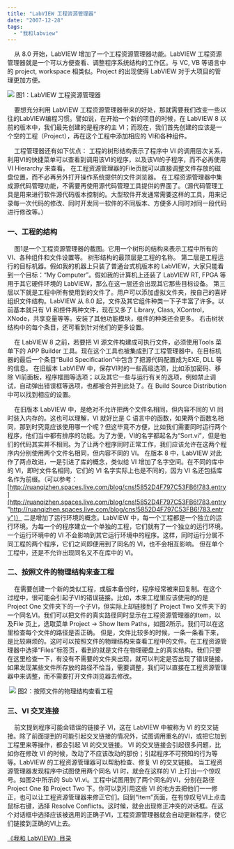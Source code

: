 ```yaml
---
title: "LabVIEW 工程资源管理器"
date: "2007-12-28"
tags: 
  - "我和labview"
---
```


    从 8.0 开始，LabVIEW 增加了一个工程资源管理器功能。LabVIEW 工程资源管理器就是一个可以方便查看、调整程序系统结构的工作区。与 VC, VB 等语言中的 project, workspace 相类似。Project 的出现使得 LabVIEW 对于大项目的管理更加方便。

![](http://by1.storage.msn.com/y1pH5Es9Ox64kZJ9i9ega46dCjPyTXjZ5Cmp2uSDwGBXtUNu6ESgSHoZN-KieWAYuc9ihHMWGB-X_NE5veswrZFlDn9Aa2AimT1?PARTNER=WRITER) 图1：LabVIEW 工程资源管理器

    要想充分利用 LabVIEW 工程资源管理器带来的好处，那就需要我们改变一些以往的LabVIEW编程习惯。譬如说，在开始一个新的项目的时候，在 LabVIEW 8 以前的版本中，我们最先创建的是程序的主 VI；而现在，我们首先创建的应该是一个空的工程（Project），再在这个工程中添加相应的 VI和各种组件。

    工程管理器还有如下优点： 工程的树形结构表示了程序中 VI 的调用层次关系，利用VI的快捷菜单可以查看到调用该VI的程序，以及该VI的子程序，而不必再使用 VI Hierarchy 来查看。 在工程资源管理器的File页就可以直接调整文件存放的磁盘位置，而不必再另外打开操作系统提供的文件浏览器。 在工程资源管理器中集成源代码管理功能，不需要再使用源代码管理工具提供的界面了。（源代码管理工具是用来进行软件源代码版本控制的。大型软件开发通常需要这样的工具，用来记录每一次代码的修改、同时开发同一软件的不同版本、方便多人同时对同一段代码进行修改等。）

### 一、工程的结构

    图1是一个工程资源管理器的截图。它用一个树形的结构来表示工程中所有的 VI、各种组件和文件设置等。 树形结构的最顶层是工程的名称。 第二层是工程运行的目标机器。假如我的机器上只装了普通台式机版本的 LabVIEW，大家只能看到一个目标：“My Computer”。假如我的计算机上还装了 LabVIEW RT, FPGA 等用于其它硬件环境的 LabVIEW，那么在这一层还会出现其它那些目标设备。 第三层以下就是工程中所有使用到的文件了。用户可以添加虚拟文件夹，按自己的喜好组织文件结构。LabVIEW 从 8.0 起，文件及其它组件种类一下子丰富了许多。以前基本就只有 VI 和控件两种文件，现在又多了 Library, Class, XControl，XNode，共享变量等等。安装了其他功能模块，组件的种类还会更多。 右击树状结构中的每个条目，还可看到针对他们的更多设置。

    在 LabVIEW 8 之前，若要把 VI 源文件构建成可执行文件，必须使用Tools 菜单下的 APP Builder 工具。现在这个工具也被集成到了工程管理器中。在目标机器的最后一个条目“Build Specification”中包含了把源代码配置成为EXE, DLL 等的信息。 在旧版本 LabVIEW 中，保存VI时的一些高级选项，比如添加密码、移除 VI前面板，程序框图等选项；以及其它一些与运行有关的选项，例如禁止调试，自动弹出错误框等选项，也都被合并到此处了。在 Build Source Distribution 中可以找到相应的设置。

    在旧版本 LabVIEW 中，是绝对不允许把两个文件名相同，但内容不同的 VI 同时装入内存的。这也可以理解，VI 就好比是 C 语言中的函数，如果两个函数名相同，那到时究竟应该使用哪一个呢？但这毕竟不方便，比如我们需要同时运行两个程序，他们当中都有排序的功能。为了方便，VI的名字都起名为“Sort.vi”，但是他们的代码其实并不相同。为了让两个程序同时正常工作，我们应该允许在这两个程序内分别使用两个文件名相同，但内容不同的 VI。 在版本 8 中，LabVIEW 对此作了两点改进，一是引进了库的概念，类似给 VI 增加了名字空间。在不同的库中的 VI，即时文件名相同，它们的 VI 名字实际上也是不同的，因为 VI 名还包括库名作为前缀。（可以参考：[http://ruanqizhen.spaces.live.com/blog/cns!5852D4F797C53FB6!783.entry](http://ruanqizhen.spaces.live.com/blog/cns!5852D4F797C53FB6!783.entry "http://ruanqizhen.spaces.live.com/blog/cns!5852D4F797C53FB6!783.entry")） 二是增加了运行环境的概念。LabVIEW 中，每一个工程都是一个独立的运行环境。为每一个的程序建立一个单独的工程，它们就有了一个独立的运行环境。一个运行环境中的 VI 不会影响到其它运行环境中的程序。这样，同时运行分属不同工程的两个程序，它们之间即便用到了同名的 VI，也不会相互影响。 但在单个工程中，还是不允许出现同名又不在库中的 VI。

### 二、按照文件的物理结构来查工程

    在需要创建一个新的类似工程，或版本备份时，程序经常被来回复制。在这个过程中，很可能会引起子VI的错误链接。比如，本来工程里应该使用的的是 Project One 文件夹下的一个子VI，但实际上却链接到了 Project Two 文件夹下的一个同名VI。我们可以把文件的真实路径同时显示在工程资源管理器的Item，以及File 页上，选取菜单 Project -> Show Item Paths，如图2所示。我们可以在这里检查每个文件的路径是否正确。 但是，文件比较多的时候，一条一条看下来，是比较麻烦的。这时可以按照文件的物理结构来查看工程中的文件。在工程资源管理器中选择“Files”标签页，看到的就是文件在物理硬盘上的真实结构。我们只要在这里检查一下，有没有不需要的文件夹出现，就可以判定是否出现了错误链接。 如果发现某些文件所存放的路径不恰当，需要调整，我们可以直接在工程资源管理器中来调整，而不需要打开文件浏览器去修改。

 ![](http://byfiles.storage.msn.com/y1pIcO_924THofXIZAm1eHAxcY8FV0gUOTvAt0ZdbLDDt8YLd4SnV1Tw11g9FJH9gSPBhOHWRZgwjo?PARTNER=WRITER) 图2：按照文件的物理结构查看工程

### 三、VI 交叉连接

    前文提到程序可能会错误的链接子 VI，这在 LabVIEW 中被称为 VI 的交叉链接。除了前面提到的可能引起交叉链接的情况外，试图调用重名的VI，或把它加到工程里来等操作，都会引起 VI 的交叉链接。 VI 的交叉链接会引起很多问题，比如你在修改 VI 的时候，改动了不应该改动的那份；引起程序不可预知的行为等等。LabVIEW 的工程资源管理器可以帮助检查、修复 VI 的交叉链接。 当工程资源管理器发现程序中试图使用两个同名 VI 时，就会在这样的 VI 上打出一个惊叹号。如图2中所示的 Sub VI.vi。工程中试图用到了两个同名的VI，分别在路径 Project One 和 Project Two 下。你可以到引用这些 VI 的地方去把他们一一修正，也可以让工程资源管理器来修正它们。回到“Item”页面，在有惊叹号VI上点击鼠标右键，选择 Resolve Conflicts。这时候，就会出现修正冲突的对话框。在这个对话框中选择应该被选用的正确子VI，工程资源管理器就会自动更新程序，使它们链接到正确的VI上去。

[《我和 LabVIEW》目录](http://ruanqizhen.wordpress.com/2005/11/07/%e6%88%91%e5%92%8c-labview/)
